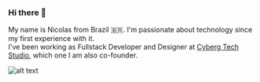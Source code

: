 ### Hi there 👋

My name is Nicolas from Brazil 🇧🇷. I'm passionate about technology since my first experience with it.<br/>
I've been working as Fullstack Developer and Designer at [Cyberg Tech Studio](https://www.cyberg.tech), which one I am also co-founder.

![alt text](https://capinaremos.com/wp-content/uploads/sites/2/2018/05/funny-gif-Bart-Simpson-class-technology.gif)
